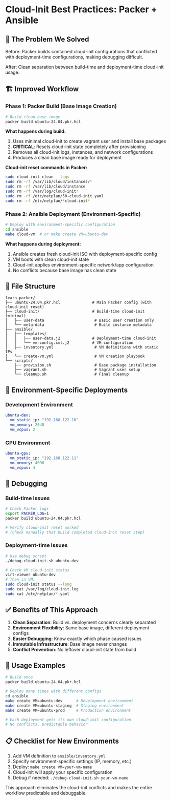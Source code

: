 # Cloud-Init Best Practices: Packer + Ansible

## 🎯 **The Problem We Solved**

Before: Packer builds contained cloud-init configurations that conflicted with deployment-time configurations, making debugging difficult.

After: Clean separation between build-time and deployment-time cloud-init usage.

## 🏗️ **Improved Workflow**

### **Phase 1: Packer Build (Base Image Creation)**

```bash
# Build clean base image
packer build ubuntu-24.04.pkr.hcl
```

**What happens during build:**
1. Uses minimal cloud-init to create vagrant user and install base packages
2. **CRITICAL**: Resets cloud-init state completely after provisioning
3. Removes all cloud-init logs, instances, and network configurations
4. Produces a clean base image ready for deployment

**Cloud-init reset commands in Packer:**
```bash
sudo cloud-init clean --logs
sudo rm -rf /var/lib/cloud/instances/*
sudo rm -rf /var/lib/cloud/instance
sudo rm -rf /var/log/cloud-init*
sudo rm -rf /etc/netplan/50-cloud-init.yaml
sudo rm -rf /etc/netplan/*cloud-init*
```

### **Phase 2: Ansible Deployment (Environment-Specific)**

```bash
# Deploy with environment-specific configuration
cd ansible
make cloud-vm  # or make create VM=ubuntu-dev
```

**What happens during deployment:**
1. Ansible creates fresh cloud-init ISO with deployment-specific config
2. VM boots with clean cloud-init state
3. Cloud-init applies environment-specific network/app configuration
4. No conflicts because base image has clean state

## 📁 **File Structure**

```
learn-packer/
├── ubuntu-24.04.pkr.hcl              # Main Packer config (with cloud-init reset)
├── cloud-init/                       # Build-time cloud-init (minimal)
│   ├── user-data                      # Basic user creation only
│   └── meta-data                      # Build instance metadata
├── ansible/
│   ├── templates/
│   │   ├── user-data.j2              # Deployment-time cloud-init
│   │   └── vm-config.xml.j2          # VM configuration
│   ├── inventory.yml                  # VM definitions with static IPs
│   └── create-vm.yml                  # VM creation playbook
└── scripts/
    ├── provision.sh                   # Base package installation
    ├── vagrant.sh                     # Vagrant user setup
    └── cleanup.sh                     # Final cleanup
```

## 🔄 **Environment-Specific Deployments**

### **Development Environment**
```yaml
ubuntu-dev:
  vm_static_ip: "192.168.122.10"
  vm_memory: 2048
  vm_vcpus: 2
```

### **GPU Environment**
```yaml
ubuntu-gpu:
  vm_static_ip: "192.168.122.11"
  vm_memory: 4096
  vm_vcpus: 4
```

## 🐛 **Debugging**

### **Build-time Issues**
```bash
# Check Packer logs
export PACKER_LOG=1
packer build ubuntu-24.04.pkr.hcl

# Verify cloud-init reset worked
# (Check manually that build completed cloud-init reset step)
```

### **Deployment-time Issues**
```bash
# Use debug script
./debug-cloud-init.sh ubuntu-dev

# Check VM cloud-init status
virt-viewer ubuntu-dev
# Then in VM:
sudo cloud-init status --long
sudo cat /var/log/cloud-init.log
sudo cat /etc/netplan/*.yaml
```

## ✅ **Benefits of This Approach**

1. **Clean Separation**: Build vs. deployment concerns clearly separated
2. **Environment Flexibility**: Same base image, different deployment configs
3. **Easier Debugging**: Know exactly which phase caused issues
4. **Immutable Infrastructure**: Base image never changes
5. **Conflict Prevention**: No leftover cloud-init state from build

## 🚀 **Usage Examples**

```bash
# Build once
packer build ubuntu-24.04.pkr.hcl

# Deploy many times with different configs
cd ansible
make create VM=ubuntu-dev      # Development environment
make create VM=ubuntu-staging  # Staging environment  
make create VM=ubuntu-prod     # Production environment

# Each deployment gets its own cloud-init configuration
# No conflicts, predictable behavior
```

## 📋 **Checklist for New Environments**

1. Add VM definition to `ansible/inventory.yml`
2. Specify environment-specific settings (IP, memory, etc.)
3. Deploy: `make create VM=your-vm-name`
4. Cloud-init will apply your specific configuration
5. Debug if needed: `./debug-cloud-init.sh your-vm-name`

This approach eliminates the cloud-init conflicts and makes the entire workflow predictable and debuggable.
